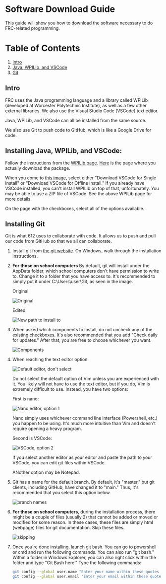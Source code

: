 # Software Download Guide

This guide will show you how to download the software necessary to do FRC-related programming.

# Table of Contents
1. [Intro](##Intro)
2. [Java, WPILib, and VSCode](##Installing-Java,-WPILib,-and-VSCode)
3. [Git](#Installing-Git)

## Intro

FRC uses the Java programming language and a library called WPILib (developed at Worcester Polytechnic Institute), as well as a few other external libraries. We also use the Visual Studio Code (VSCode) text editor.

Java, WPILib, and VSCode can all be installed from the same source.

We also use Git to push code to GitHub, which is like a Google Drive for code.

## Installing Java, WPILib, and VSCode:

Follow the instructions from the [WPILib page](https://docs.wpilib.org/en/stable/docs/zero-to-robot/step-2/wpilib-setup.html). [Here](https://github.com/wpilibsuite/allwpilib/releases) is the page where you actually download the package.

When you come to [this image](https://docs.wpilib.org/en/stable/_images/installer-vscode-download.png), select either "Download VSCode for Single Install" or "Download VSCode for Offline Install." If you already have VSCode installed, you can't install WPILib on top of that, unfortunately. You may be able to use a ZIP file of VSCode. See the above WPILib page for more details.

On the page with the checkboxes, select all of the options available.

## Installing Git

Git is what 612 uses to collaborate with code. It allows us to push and pull our code from GitHub so that we all can collaborate.

1. Install git from [the git website](https://git-scm.com/). On Windows, walk through the installation instructions.

2. **For those on school computers** By default, git will install under the AppData folder, which school computers don't have permission to write to. Change it to a folder that you have access to. It's recommended to simply put it under C:\Users\user\Git, as seen in the image.
    
    Original

    ![Original](static/downloadGuide/git/1_gitPathDefault.png)    
    
    Edited
    
    ![New path to install to](static/downloadGuide/git/2_gitPathNew.png)

3. When asked which components to install, do not uncheck any of the existing checkboxes. It's also recommended that you add "Check daily for updates." After that, you are free to choose whichever you want.
    
    ![Components](static/downloadGuide/git/3_gitComponents.png)

4. When reaching the text editor option:

    ![Default editor, don't select](static/downloadGuide/git/4_gitEditorDefault.png)

    Do not select the default option of Vim unless you are experienced with it. You likely will not have to use the text editor, but if you do, Vim is extremely difficult to use.
    Instead, you have two options:
    
    First is nano:
    
    ![Nano editor, option 1](static/downloadGuide/git/5_gitEditorNano.png)
    
    Nano simply uses whichever command line interface (Powershell, etc.) you happen to be using. It's much more intuitive than Vim and doesn't require opening a heavy program.

    Second is VSCode:
    
    ![VSCode, option 2](static/downloadGuide/git/6_gitEditorVSCode.png)
    
    If you select another editor as your editor and paste the path to your VSCode, you can edit git files within VSCode.
    
    ANother option may be Notepad.

5. Git has a name for the default branch. By default, it's "master," but git clients, including GitHub, have changed it to "main." Thus, it's recommended that you select this option below.
    
    ![branch names](static/downloadGuide/git/7_gitBranch.png)

6. **For those on school computers**, during the installation process, there might be a couple of files (usually 2) that cannot be added or moved or modified for some reason. In these cases, these files are simply html (webpage) files for git documentation. Skip these files.
    
    ![skipping](static/downloadGuide/git/8_gitSkip.png)

7. Once you're done installing, launch git bash. You can go to powershell or cmd and run the following commands. You can also run "git bash." Within a folder in Windows Explorer, you can also right click within the folder and type "Git Bash here."
Type the following commands:
    ```bash
    git config --global user.name "Enter your name within these quotes here"
    git config --global user.email "Enter your email within these quotes here."
    ```